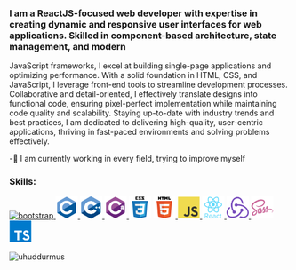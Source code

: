 ### I am a ReactJS-focused web developer with expertise in creating dynamic and responsive user interfaces for web applications. Skilled in component-based architecture, state management, and modern
JavaScript frameworks, I excel at building single-page applications and optimizing performance. With
a solid foundation in HTML, CSS, and JavaScript, I leverage front-end tools to streamline development
processes. Collaborative and detail-oriented, I effectively translate designs into functional code, ensuring pixel-perfect implementation while maintaining code quality and scalability. Staying up-to-date with
industry trends and best practices, I am dedicated to delivering high-quality, user-centric applications,
thriving in fast-paced environments and solving problems effectively.

-🔭 I am currently working in every field, trying to improve myself

<h3 align = "left"> Skills:</h3>
<p align = "left"> <a href = "https://getbootstrap.com" target = "_blank" rel = "noreferrer"> <img src = "https://raw.githubusercontent.com/devicons/devicon /master/icons/bootstrap/bootstrap-plain-wordmark.svg" alt = "bootstrap" width = "40" height = "40"/> </a> <a href = "https://www.cprogramming.com /" target = "_blank" rel = "noreferrer"> <img src = "https://raw.githubusercontent.com/devicons/devicon/master/icons/c/c-original.svg" alt = "c" genişlik ="40" height="40"/> </a> <a href="https://www.w3schools.com/cpp/" target = "_blank" rel = "noreferrer"> <img src = "https://raw.githubusercontent.com/devicons/devicon/master/icons/cplusplus/cplusplus-original.svg" alt = " cplusplus" width = "40" height = "40"/> </a> <a href = "https://www.w3schools.com/cs/" target = "_blank" rel = "noreferrer"> <img src ="https://raw.githubusercontent.com/devicons/devicon/master/icons/csharp/csharp-original.svg" alt = "csharp" width = "40" height = "40"/> </a>  <img src = "https://raw.githubusercontent.com/devicons/devicon/master/icons/css3/css3-original-wordmark.svg" alt = "css3" width = "40" height = "40"/> </a> <a href = "https:// www.w3.org/html/" target = "_blank" rel = "noreferrer"> <img src = "https://raw.githubusercontent.com/devicons/devicon/master/icons/html5/html5-original-wordmark.svg" alt = "html5" width = "40" height = "40"/> </a> <a href = "https://developer.mozilla.org/en-US/docs/Web/JavaScript" hedefi ="_blank" rel = "noreferrer"> <img src = "https://raw.githubusercontent.com/devicons/devicon/master/icons/javascript/javascript-original.svg" alt = "javascript" width = "40" height = "40"/> </a> <a href = "https://reactjs.org/" target = "_blank" rel = "noreferrer"> <img src = "https://raw.githubusercontent.com/devicons/devicon/master/icons/react/react-original-wordmark.svg" alt = "react" width = "40" height = "40"/>  <a href = "https://redux.js.org" target = "_blank" rel = "noreferrer"> <img src = "https://raw.githubusercontent.com/devicons/devicon/master/icons/redux/redux-original.svg" alt = "redux" genişlik ="40" height = "40"/> </a> <a href = "https://sass-lang.com" target = "_blank" rel = "noreferrer"> <img src = "https://raw.githubusercontent.com/devicons/devicon/master/icons/sass/sass-original.svg" alt = "sass" width = "40" height = "40"/> </a> <a href = "https: //www.typescriptlang.org/" target = "_blank" rel = "noreferrer"> <img src = "https://raw.githubusercontent.com/devicons/devicon/master/icons/typescript/typescript-original.svg" alt = "typescript" width = "40" height = "40"/> </a> </p>

<p><img align = "left" src = "https://github-readme-stats.vercel.app/api/top-langs?username=uhuddurmus&show_icons=true&locale=en&layout=compact" alt = "uhuddurmus" /> </p>



